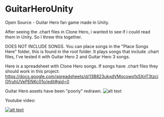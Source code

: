 # GuitarHeroUnity
Open Source - Guitar Hero fan game made in Unity.

After seeing the .chart files in Clone Hero, i wanted to see if i could read them in Unity. So I threw this together.

DOES NOT INCLUDE SONGS.
You can place songs in the "Place Songs Here" folder, this is found in the root folder.
It plays songs that include .chart files, I've tested it with Guitar Hero 2 and Guitar Hero 3 songs.

Here is a spreadsheet with Clone Hero songs. If songs have .chart files they should work in this project:
https://docs.google.com/spreadsheets/d/13B823ukxdVMocowo1s5XnT3tzciOfruhUVePENKc01o/edit#gid=0

Guitar Hero assets have been "poorly" redrawn.
![alt text](https://i.postimg.cc/0QP8vY1t/gh-Screenshot.jpg)

Youtube video:

[![alt text](https://img.youtube.com/vi/R4eqFEGM84s/0.jpg)](https://www.youtube.com/watch?v=R4eqFEGM84s)

